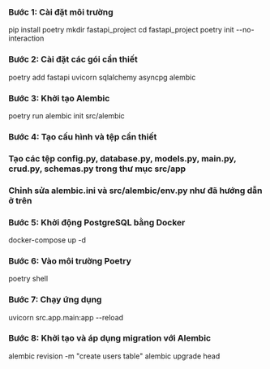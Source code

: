 ### Bước 1: Cài đặt môi trường
pip install poetry
mkdir fastapi_project
cd fastapi_project
poetry init --no-interaction

### Bước 2: Cài đặt các gói cần thiết
poetry add fastapi uvicorn sqlalchemy asyncpg alembic

### Bước 3: Khởi tạo Alembic
poetry run alembic init src/alembic

### Bước 4: Tạo cấu hình và tệp cần thiết
### Tạo các tệp config.py, database.py, models.py, main.py, crud.py, schemas.py trong thư mục src/app
### Chỉnh sửa alembic.ini và src/alembic/env.py như đã hướng dẫn ở trên

### Bước 5: Khởi động PostgreSQL bằng Docker
docker-compose up -d

### Bước 6: Vào môi trường Poetry
poetry shell

### Bước 7: Chạy ứng dụng
uvicorn src.app.main:app --reload

### Bước 8: Khởi tạo và áp dụng migration với Alembic
alembic revision -m "create users table"
alembic upgrade head
